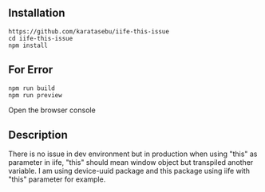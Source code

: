 ## Installation

```
https://github.com/karatasebu/iife-this-issue
cd iife-this-issue
npm install
```

## For Error

```
npm run build
npm run preview
```
Open the browser console

## Description

There is no issue in dev environment but in production when using "this" as parameter in iife, "this" should mean window object but transpiled another variable. I am using device-uuid package and this package using iife with "this" parameter for example.